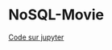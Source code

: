 # NoSQL-Movie
[Code sur jupyter ](https://github.com/alouanemed/NoSQL-Movie/blob/main/NoSQL-Movie%20recommendation.ipynb)
